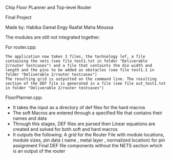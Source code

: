Chip Floor PLanner and Top-level Router

Final Project

Made by: Habiba Gamal
Engy Raafat
Maha Moussa

The modules are still not integrated together. 

For router.cpp: 

    The application now takes 3 files, the technology lef, a file containing the nets (see file test1.txt in folder "Deliverable 2/router testcases") and a file that containts the die width and length and the pins to be added as obstacles (see file test1.1 in folder "Deliverable 2/router testcases")
    The resulting grid is outputted on the command line. The resulting section of the DEF file is generated in a file (see file out_test1.txt in folder "Deliverable 2/router testcases")
  
  FloorPlanner.cpp:
 -  It takes the input as a directory of def files for the hard macros
 -  The soft Macros are entered through a specified file that contains their names and data
 -  Through this stages, DEF files are parsed then Linear equations are created and solved for both soft and hard macros 
 - It outputs the following:
        A grid for the Router
        File with module locations, module sizes, pin data ( name , metal layer , normalized location) for pin assignment
        Final DEF file components without the NETS section which is an output of the router 
